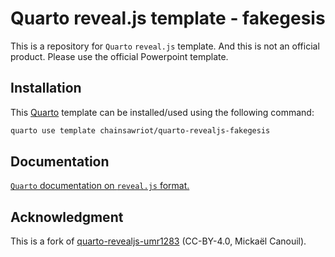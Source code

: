 # Quarto reveal.js template - fakegesis

This is a repository for `Quarto` `reveal.js` template. And this is not an official product. Please use the official Powerpoint template.

## Installation

This [Quarto](quarto.org) template can be installed/used using the following command:

```bash
quarto use template chainsawriot/quarto-revealjs-fakegesis
```

## Documentation

[`Quarto` documentation on `reveal.js` format.](https://quarto.org/docs/presentations/revealjs/)

## Acknowledgment

This is a fork of [quarto-revealjs-umr1283](https://github.com/umr1283/quarto-revealjs-umr1283) (CC-BY-4.0, Mickaël Canouil).
